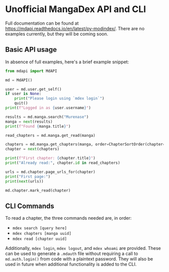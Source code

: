 # Unofficial MangaDex API and CLI

Full documentation can be found at
https://mdapi.readthedocs.io/en/latest/py-modindex/. There are no examples
currently, but they will be coming soon.

## Basic API usage

In absence of full examples, here's a brief example snippet:

```py
from mdapi import MdAPI

md = MdAPI()

user = md.user.get_self()
if user is None:
    print("Please login using `mdex login`")
    quit()
print(f"Logged in as {user.username}")

results = md.manga.search("Murenase")
manga = next(results)
print(f"Found {manga.title}")

read_chapters = md.manga.get_read(manga)

chapters = md.manga.get_chapters(manga, order=ChapterSortOrder(chapter="asc"))
chapter = next(chapters)

print(f"First chapter: {chapter.title}")
print("Already read:", chapter.id in read_chapters)

urls = md.chapter.page_urls_for(chapter)
print("First page:")
print(next(urls))

md.chapter.mark_read(chapter)
```

## CLI Commands

To read a chapter, the three commands needed are, in order:

- `mdex search [query here]`
- `mdex chapters [manga uuid]`
- `mdex read [chapter uuid]`

Additionally, `mdex login`, `mdex logout`, and `mdex whoami` are provided.
These can be used to generate a `.mdauth` file without requiring a call to
`md.auth.login()` from code with a plaintext password. They will also be used
in future when additional functionality is added to the CLI.
